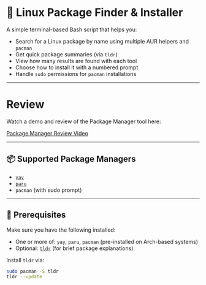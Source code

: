 # 🐧 Linux Package Finder & Installer

A simple terminal-based Bash script that helps you:

- Search for a Linux package by name using multiple AUR helpers and `pacman`
- Get quick package summaries (via `tldr`)
- View how many results are found with each tool
- Choose how to install it with a numbered prompt
- Handle `sudo` permissions for `pacman` installations

---

# Review

Watch a demo and review of the Package Manager tool here:

[Package Manager Review Video](https://github.com/greedoftheendless/Package-manager/blob/main/package-manager%20review.mp4)

---

## 📦 Supported Package Managers

- [`yay`](https://github.com/Jguer/yay)
- [`paru`](https://github.com/Morganamilo/paru)
- `pacman` (with sudo prompt)

---

## 🧰 Prerequisites

Make sure you have the following installed:

- One or more of: `yay`, `paru`, `pacman` (pre-installed on Arch-based systems)
- Optional: [`tldr`](https://tldr.sh/) (for brief package explanations)

Install `tldr` via:

```bash
sudo pacman -S tldr
tldr --update
